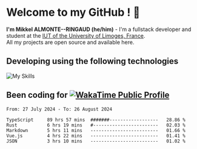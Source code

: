 # Welcome to my GitHub ! 🌃

**I'm Mikkel ALMONTE--RINGAUD (he/him)** - I'm a fullstack developer and student at the [IUT of the University of Limoges, France](https://iut.unilim.fr). \
All my projects are open source and available here.

## Developing using the following technologies

![My Skills](https://skillicons.dev/icons?i=dart,solidjs,pnpm,nodejs,ts,js,vercel,netlify,html,css,rust,astro,git,vue,md,electron,figma,github,bash,bun,cloudflare,py,tailwind,nginx,npm,tauri,vite,zig,yarn,windicss&theme=dark)

## Been coding for [![WakaTime Public Profile](https://wakatime.com/badge/user/0839e595-e07a-435c-8d59-ed95f2a3d6dd.svg?style=flat-square)](https://wakatime.com/@0839e595-e07a-435c-8d59-ed95f2a3d6dd)

<!--START_SECTION:waka-->

```plain
From: 27 July 2024 - To: 26 August 2024

TypeScript     89 hrs 57 mins  #######------------------   28.86 %
Rust           6 hrs 19 mins   #------------------------   02.03 %
Markdown       5 hrs 11 mins   -------------------------   01.66 %
Vue.js         4 hrs 22 mins   -------------------------   01.41 %
JSON           3 hrs 10 mins   -------------------------   01.02 %
```

<!--END_SECTION:waka-->
